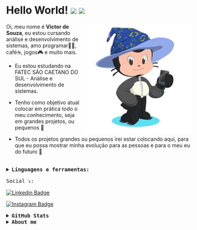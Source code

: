 # Hello World! <img src="https://raw.githubusercontent.com/kaueMarques/kaueMarques/master/hi.gif" width="30px">  <img src="https://user-images.githubusercontent.com/5713670/87202985-820dcb80-c2b6-11ea-9f56-7ec461c497c3.gif" width="45px">

<img align='right' src='my-octocat-1626134493439.png' width='300"'>

 
Oi, meu nome é <strong>Victor de Souza</strong>, eu estou cursando análise e desenvolvimento de sistemas, amo programar👨‍💻, café☕, jogos🎮 e muito mais.

-  Eu estou estudando na FATEC SÃO CAETANO DO SUL - Análise e desenvolvimento de sistemas.
-  Tenho como objetivo atual colocar em prática todo o meu conhecimento, seja em grandes projetos, ou pequenos 🙂

- Todos os projetos grandes ou pequenos irei estar colocando aqui, para que eu possa mostrar minha evolução para as pessoas e para o meu eu do futuro 🙂
<br><br> 


<details><summary><b><kbd><kbd>Linguagens e ferramentas:</kbd><br> </kbd></b></summary>
 <br>
<img height="26" title="C#" alt="C#" src="https://icongr.am/devicon/csharp-original.svg?size=128&color=currentColor"> &nbsp;
<img height="26" title=".NET" alt=".NET" src="https://icongr.am/devicon/dot-net-original-wordmark.svg?size=128&color=currentColor"> &nbsp;
<img height="26" title="Visual Basic" alt="Visual Basic" src="https://img.icons8.com/fluency/50/000000/visual-basic.png"> &nbsp;
<img height="26" title="Linux" alt="Linux" src="https://cdn.icon-icons.com/icons2/2415/PNG/512/linux_original_logo_icon_146433.png"> &nbsp;
<img height="26" title="Java" alt="Java" src="https://icongr.am/devicon/java-plain-wordmark.svg?size=148&color=ffffff"> &nbsp;


<img height="26" title="HTML" alt="HTML" src="https://raw.githubusercontent.com/devicons/devicon/master/icons/html5/html5-original.svg"> &nbsp;
<img height="26" title="CSS" alt="CSS" src="https://raw.githubusercontent.com/devicons/devicon/master/icons/css3/css3-original.svg"> &nbsp;
<img height="26" title="Javascript" alt="Javascript" src="https://raw.githubusercontent.com/devicons/devicon/master/icons/javascript/javascript-original.svg"> &nbsp;
<img height="26" title="MySQL" alt="MySQL" src="https://icongr.am/devicon/mysql-original.svg?size=128&color=currentColor"> &nbsp;
<img height="26" title="Postgres" alt="Postgres" src="https://cdn.jsdelivr.net/gh/devicons/devicon/icons/postgresql/postgresql-original.svg"> &nbsp;
 
</details>

<kbd>Social ⤵:</kbd>

  [![Linkedin Badge](https://img.shields.io/badge/-Linkedin-1a1adc?style=flat-square&logo=Linkedin&logoColor=white&link=https://www.linkedin.com/in/kevinfernandes/?locale=en_US)](https://www.linkedin.com/in/victor-souza-bb43971a2/) 

  [![Instagram Badge](https://img.shields.io/badge/-Instagram-1a1adc?style=flat-square&logo=Instagram&logoColor=white&link=https://https://www.instagram.com/zcodexs//)](https://www.instagram.com/__victor.souza__/)


<details><summary><b><kbd>GitHub Stats</kbd></b></summary>
  
<p align="center">
![Status](https://github-readme-stats.vercel.app/api?username=VictorSouza01) [![Linguagens](https://github-readme-stats.vercel.app/api/top-langs/?username=VictorSouza01&layout=compact)](https://github.com/VictorSouza01)
</p>
</details>


<details><summary><b><kbd>About me</kbd></b></summary>
  
  - [About me](https://victorsouza01.github.io/About-Me/)
 
</details>
